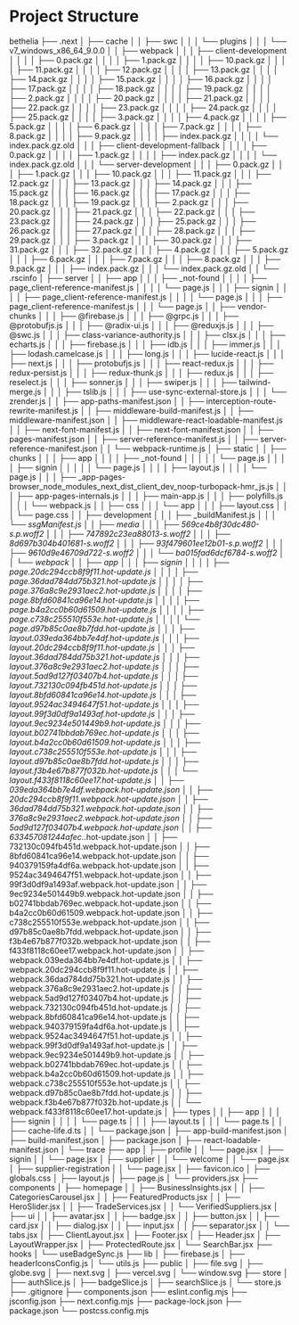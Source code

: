 # Project Structure

bethelia
├── .next
│   ├── cache
│   │   ├── swc
│   │   │   └── plugins
│   │   │       └── v7_windows_x86_64_9.0.0
│   │   ├── webpack
│   │   │   ├── client-development
│   │   │   │   ├── 0.pack.gz
│   │   │   │   ├── 1.pack.gz
│   │   │   │   ├── 10.pack.gz
│   │   │   │   ├── 11.pack.gz
│   │   │   │   ├── 12.pack.gz
│   │   │   │   ├── 13.pack.gz
│   │   │   │   ├── 14.pack.gz
│   │   │   │   ├── 15.pack.gz
│   │   │   │   ├── 16.pack.gz
│   │   │   │   ├── 17.pack.gz
│   │   │   │   ├── 18.pack.gz
│   │   │   │   ├── 19.pack.gz
│   │   │   │   ├── 2.pack.gz
│   │   │   │   ├── 20.pack.gz
│   │   │   │   ├── 21.pack.gz
│   │   │   │   ├── 22.pack.gz
│   │   │   │   ├── 23.pack.gz
│   │   │   │   ├── 24.pack.gz
│   │   │   │   ├── 25.pack.gz
│   │   │   │   ├── 3.pack.gz
│   │   │   │   ├── 4.pack.gz
│   │   │   │   ├── 5.pack.gz
│   │   │   │   ├── 6.pack.gz
│   │   │   │   ├── 7.pack.gz
│   │   │   │   ├── 8.pack.gz
│   │   │   │   ├── 9.pack.gz
│   │   │   │   ├── index.pack.gz
│   │   │   │   └── index.pack.gz.old
│   │   │   ├── client-development-fallback
│   │   │   │   ├── 0.pack.gz
│   │   │   │   ├── 1.pack.gz
│   │   │   │   ├── index.pack.gz
│   │   │   │   └── index.pack.gz.old
│   │   │   └── server-development
│   │   │       ├── 0.pack.gz
│   │   │       ├── 1.pack.gz
│   │   │       ├── 10.pack.gz
│   │   │       ├── 11.pack.gz
│   │   │       ├── 12.pack.gz
│   │   │       ├── 13.pack.gz
│   │   │       ├── 14.pack.gz
│   │   │       ├── 15.pack.gz
│   │   │       ├── 16.pack.gz
│   │   │       ├── 17.pack.gz
│   │   │       ├── 18.pack.gz
│   │   │       ├── 19.pack.gz
│   │   │       ├── 2.pack.gz
│   │   │       ├── 20.pack.gz
│   │   │       ├── 21.pack.gz
│   │   │       ├── 22.pack.gz
│   │   │       ├── 23.pack.gz
│   │   │       ├── 24.pack.gz
│   │   │       ├── 25.pack.gz
│   │   │       ├── 26.pack.gz
│   │   │       ├── 27.pack.gz
│   │   │       ├── 28.pack.gz
│   │   │       ├── 29.pack.gz
│   │   │       ├── 3.pack.gz
│   │   │       ├── 30.pack.gz
│   │   │       ├── 31.pack.gz
│   │   │       ├── 32.pack.gz
│   │   │       ├── 4.pack.gz
│   │   │       ├── 5.pack.gz
│   │   │       ├── 6.pack.gz
│   │   │       ├── 7.pack.gz
│   │   │       ├── 8.pack.gz
│   │   │       ├── 9.pack.gz
│   │   │       ├── index.pack.gz
│   │   │       └── index.pack.gz.old
│   │   └── .rscinfo
│   ├── server
│   │   ├── app
│   │   │   ├── _not-found
│   │   │   │   ├── page_client-reference-manifest.js
│   │   │   │   └── page.js
│   │   │   ├── signin
│   │   │   │   ├── page_client-reference-manifest.js
│   │   │   │   └── page.js
│   │   │   ├── page_client-reference-manifest.js
│   │   │   └── page.js
│   │   ├── vendor-chunks
│   │   │   ├── @firebase.js
│   │   │   ├── @grpc.js
│   │   │   ├── @protobufjs.js
│   │   │   ├── @radix-ui.js
│   │   │   ├── @reduxjs.js
│   │   │   ├── @swc.js
│   │   │   ├── class-variance-authority.js
│   │   │   ├── clsx.js
│   │   │   ├── echarts.js
│   │   │   ├── firebase.js
│   │   │   ├── idb.js
│   │   │   ├── immer.js
│   │   │   ├── lodash.camelcase.js
│   │   │   ├── long.js
│   │   │   ├── lucide-react.js
│   │   │   ├── next.js
│   │   │   ├── protobufjs.js
│   │   │   ├── react-redux.js
│   │   │   ├── redux-persist.js
│   │   │   ├── redux-thunk.js
│   │   │   ├── redux.js
│   │   │   ├── reselect.js
│   │   │   ├── sonner.js
│   │   │   ├── swiper.js
│   │   │   ├── tailwind-merge.js
│   │   │   ├── tslib.js
│   │   │   ├── use-sync-external-store.js
│   │   │   └── zrender.js
│   │   ├── app-paths-manifest.json
│   │   ├── interception-route-rewrite-manifest.js
│   │   ├── middleware-build-manifest.js
│   │   ├── middleware-manifest.json
│   │   ├── middleware-react-loadable-manifest.js
│   │   ├── next-font-manifest.js
│   │   ├── next-font-manifest.json
│   │   ├── pages-manifest.json
│   │   ├── server-reference-manifest.js
│   │   ├── server-reference-manifest.json
│   │   └── webpack-runtime.js
│   ├── static
│   │   ├── chunks
│   │   │   ├── app
│   │   │   │   ├── _not-found
│   │   │   │   │   └── page.js
│   │   │   │   ├── signin
│   │   │   │   │   └── page.js
│   │   │   │   ├── layout.js
│   │   │   │   └── page.js
│   │   │   ├── _app-pages-browser_node_modules_next_dist_client_dev_noop-turbopack-hmr_js.js
│   │   │   ├── app-pages-internals.js
│   │   │   ├── main-app.js
│   │   │   ├── polyfills.js
│   │   │   └── webpack.js
│   │   ├── css
│   │   │   └── app
│   │   │       ├── layout.css
│   │   │       └── page.css
│   │   ├── development
│   │   │   ├── _buildManifest.js
│   │   │   └── _ssgManifest.js
│   │   ├── media
│   │   │   ├── 569ce4b8f30dc480-s.p.woff2
│   │   │   ├── 747892c23ea88013-s.woff2
│   │   │   ├── 8d697b304b401681-s.woff2
│   │   │   ├── 93f479601ee12b01-s.p.woff2
│   │   │   ├── 9610d9e46709d722-s.woff2
│   │   │   └── ba015fad6dcf6784-s.woff2
│   │   └── webpack
│   │       ├── app
│   │       │   ├── signin
│   │       │   │   ├── page.20dc294ccb8f9f11.hot-update.js
│   │       │   │   ├── page.36dad784dd75b321.hot-update.js
│   │       │   │   ├── page.376a8c9e2931aec2.hot-update.js
│   │       │   │   ├── page.8bfd60841ca96e14.hot-update.js
│   │       │   │   ├── page.b4a2cc0b60d61509.hot-update.js
│   │       │   │   ├── page.c738c255510f553e.hot-update.js
│   │       │   │   └── page.d97b85c0ae8b7fdd.hot-update.js
│   │       │   ├── layout.039eda364bb7e4df.hot-update.js
│   │       │   ├── layout.20dc294ccb8f9f11.hot-update.js
│   │       │   ├── layout.36dad784dd75b321.hot-update.js
│   │       │   ├── layout.376a8c9e2931aec2.hot-update.js
│   │       │   ├── layout.5ad9d127f03407b4.hot-update.js
│   │       │   ├── layout.732130c094fb451d.hot-update.js
│   │       │   ├── layout.8bfd60841ca96e14.hot-update.js
│   │       │   ├── layout.9524ac3494647f51.hot-update.js
│   │       │   ├── layout.99f3d0df9a1493af.hot-update.js
│   │       │   ├── layout.9ec9234e501449b9.hot-update.js
│   │       │   ├── layout.b02741bbdab769ec.hot-update.js
│   │       │   ├── layout.b4a2cc0b60d61509.hot-update.js
│   │       │   ├── layout.c738c255510f553e.hot-update.js
│   │       │   ├── layout.d97b85c0ae8b7fdd.hot-update.js
│   │       │   ├── layout.f3b4e67b877f032b.hot-update.js
│   │       │   └── layout.f433f8118c60ee17.hot-update.js
│   │       ├── 039eda364bb7e4df.webpack.hot-update.json
│   │       ├── 20dc294ccb8f9f11.webpack.hot-update.json
│   │       ├── 36dad784dd75b321.webpack.hot-update.json
│   │       ├── 376a8c9e2931aec2.webpack.hot-update.json
│   │       ├── 5ad9d127f03407b4.webpack.hot-update.json
│   │       ├── 633457081244afec._.hot-update.json
│   │       ├── 732130c094fb451d.webpack.hot-update.json
│   │       ├── 8bfd60841ca96e14.webpack.hot-update.json
│   │       ├── 940379159fa4df6a.webpack.hot-update.json
│   │       ├── 9524ac3494647f51.webpack.hot-update.json
│   │       ├── 99f3d0df9a1493af.webpack.hot-update.json
│   │       ├── 9ec9234e501449b9.webpack.hot-update.json
│   │       ├── b02741bbdab769ec.webpack.hot-update.json
│   │       ├── b4a2cc0b60d61509.webpack.hot-update.json
│   │       ├── c738c255510f553e.webpack.hot-update.json
│   │       ├── d97b85c0ae8b7fdd.webpack.hot-update.json
│   │       ├── f3b4e67b877f032b.webpack.hot-update.json
│   │       ├── f433f8118c60ee17.webpack.hot-update.json
│   │       ├── webpack.039eda364bb7e4df.hot-update.js
│   │       ├── webpack.20dc294ccb8f9f11.hot-update.js
│   │       ├── webpack.36dad784dd75b321.hot-update.js
│   │       ├── webpack.376a8c9e2931aec2.hot-update.js
│   │       ├── webpack.5ad9d127f03407b4.hot-update.js
│   │       ├── webpack.732130c094fb451d.hot-update.js
│   │       ├── webpack.8bfd60841ca96e14.hot-update.js
│   │       ├── webpack.940379159fa4df6a.hot-update.js
│   │       ├── webpack.9524ac3494647f51.hot-update.js
│   │       ├── webpack.99f3d0df9a1493af.hot-update.js
│   │       ├── webpack.9ec9234e501449b9.hot-update.js
│   │       ├── webpack.b02741bbdab769ec.hot-update.js
│   │       ├── webpack.b4a2cc0b60d61509.hot-update.js
│   │       ├── webpack.c738c255510f553e.hot-update.js
│   │       ├── webpack.d97b85c0ae8b7fdd.hot-update.js
│   │       ├── webpack.f3b4e67b877f032b.hot-update.js
│   │       └── webpack.f433f8118c60ee17.hot-update.js
│   ├── types
│   │   ├── app
│   │   │   ├── signin
│   │   │   │   └── page.ts
│   │   │   ├── layout.ts
│   │   │   └── page.ts
│   │   ├── cache-life.d.ts
│   │   └── package.json
│   ├── app-build-manifest.json
│   ├── build-manifest.json
│   ├── package.json
│   ├── react-loadable-manifest.json
│   └── trace
├── app
│   ├── profile
│   │   └── page.jsx
│   ├── signin
│   │   └── page.jsx
│   ├── supplier
│   │   └── welcome
│   │       └── page.jsx
│   ├── supplier-registration
│   │   └── page.jsx
│   ├── favicon.ico
│   ├── globals.css
│   ├── layout.js
│   ├── page.js
│   └── providers.jsx
├── components
│   ├── homepage
│   │   ├── BusinessInsights.jsx
│   │   ├── CategoriesCarousel.jsx
│   │   ├── FeaturedProducts.jsx
│   │   ├── HeroSlider.jsx
│   │   ├── TradeServices.jsx
│   │   └── VerifiedSuppliers.jsx
│   ├── ui
│   │   ├── avatar.jsx
│   │   ├── badge.jsx
│   │   ├── button.jsx
│   │   ├── card.jsx
│   │   ├── dialog.jsx
│   │   ├── input.jsx
│   │   ├── separator.jsx
│   │   └── tabs.jsx
│   ├── ClientLayout.jsx
│   ├── Footer.jsx
│   ├── Header.jsx
│   ├── LayoutWrapper.jsx
│   ├── ProtectedRoute.jsx
│   └── SearchBar.jsx
├── hooks
│   └── useBadgeSync.js
├── lib
│   ├── firebase.js
│   ├── headerIconsConfig.js
│   └── utils.js
├── public
│   ├── file.svg
│   ├── globe.svg
│   ├── next.svg
│   ├── vercel.svg
│   └── window.svg
├── store
│   ├── authSlice.js
│   ├── badgeSlice.js
│   ├── searchSlice.js
│   └── store.js
├── .gitignore
├── components.json
├── eslint.config.mjs
├── jsconfig.json
├── next.config.mjs
├── package-lock.json
├── package.json
└── postcss.config.mjs
